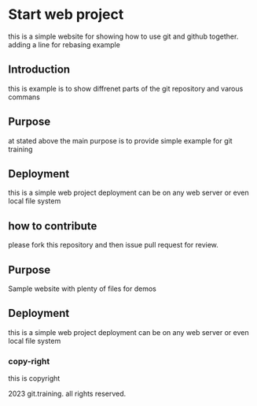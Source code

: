 # Start web project

this is a simple website for showing how to use git and github together. adding a line for rebasing example

## Introduction  

this is example is to show diffrenet parts of the git repository and varous commans

## Purpose

at stated above the main purpose is to provide simple example for git training

## Deployment

this is a simple web project deployment can be on any web server or even local file system

## how to contribute
 please fork this repository and then issue pull request for review.

## Purpose

Sample website with plenty of files for demos

## Deployment

this is a simple web project deployment can be on any web server or even local file system

### copy-right

this is copyright

2023 git.training. all rights reserved.
